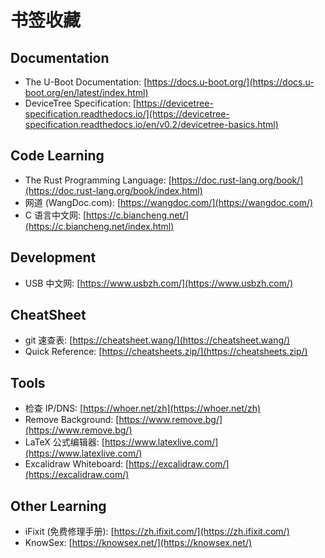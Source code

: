 # 书签收藏

## Documentation

- The U-Boot Documentation: [https://docs.u-boot.org/](https://docs.u-boot.org/en/latest/index.html)
- DeviceTree Specification: [https://devicetree-specification.readthedocs.io/](https://devicetree-specification.readthedocs.io/en/v0.2/devicetree-basics.html)

## Code Learning

- The Rust Programming Language: [https://doc.rust-lang.org/book/](https://doc.rust-lang.org/book/index.html)
- 网道 (WangDoc.com): [https://wangdoc.com/](https://wangdoc.com/)
- C 语言中文网: [https://c.biancheng.net/](https://c.biancheng.net/index.html)

## Development

- USB 中文网: [https://www.usbzh.com/](https://www.usbzh.com/)

## CheatSheet

- git 速查表: [https://cheatsheet.wang/](https://cheatsheet.wang/)
- Quick Reference: [https://cheatsheets.zip/](https://cheatsheets.zip/)

## Tools

- 检查 IP/DNS: [https://whoer.net/zh](https://whoer.net/zh)
- Remove Background: [https://www.remove.bg/](https://www.remove.bg/)
- LaTeX 公式编辑器: [https://www.latexlive.com/](https://www.latexlive.com/)
- Excalidraw Whiteboard: [https://excalidraw.com/](https://excalidraw.com/)

## Other Learning

- iFixit (免费修理手册): [https://zh.ifixit.com/](https://zh.ifixit.com/)
- KnowSex: [https://knowsex.net/](https://knowsex.net/)
